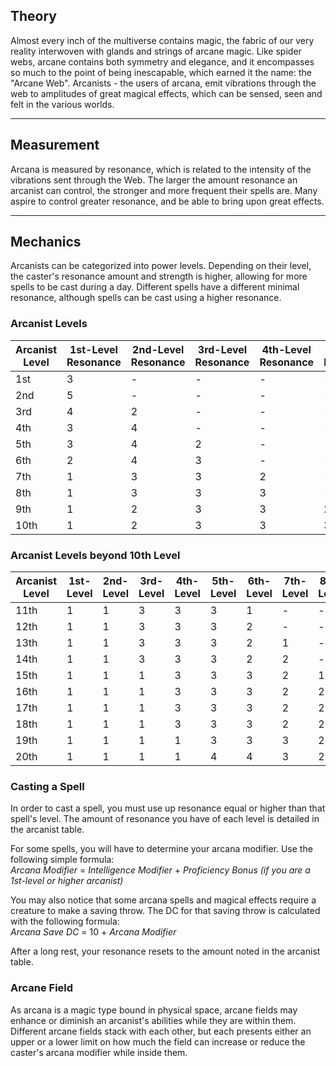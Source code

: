 ## Theory
 
Almost every inch of the multiverse contains magic, the fabric of our very reality interwoven with glands and strings of arcane magic. Like spider webs, arcane contains both symmetry and elegance, and it encompasses so much to the point of being inescapable, which earned it the name: the "Arcane Web". Arcanists - the users of arcana, emit vibrations through the web to amplitudes of great magical effects, which can be sensed, seen and felt in the various worlds.
   
- - -
## Measurement
 
Arcana is measured by resonance, which is related to the intensity of the vibrations sent through the Web. The larger the amount resonance an arcanist can control, the stronger and more frequent their spells are. Many aspire to control greater resonance, and be able to bring upon great effects.
   
 - - -
## Mechanics
 
Arcanists can be categorized into power levels. Depending on their level, the caster's resonance amount and strength is higher, allowing for more spells to be cast during a day. Different spells have a different minimal resonance, although spells can be cast using a higher resonance.
 
### Arcanist Levels
 
| **Arcanist Level** | **1st-Level Resonance** | **2nd-Level Resonance** | **3rd-Level Resonance** | **4th-Level Resonance** | **5th-Level Resonance** |
| ------------------ | ----------------------- | ----------------------- | ----------------------- | ----------------------- | ----------------------- |
| 1st                | 3                       | -                       | -                       | -                       | -                       |
| 2nd                | 5                       | -                       | -                       | -                       | -                       |
| 3rd                | 4                       | 2                       | -                       | -                       | -                       |
| 4th                | 3                       | 4                       | -                       | -                       | -                       |
| 5th                | 3                       | 4                       | 2                       | -                       | -                       |
| 6th                | 2                       | 4                       | 3                       | -                       | -                       |
| 7th                | 1                       | 3                       | 3                       | 2                       | -                       |
| 8th                | 1                       | 3                       | 3                       | 3                       | -                       |
| 9th                | 1                       | 2                       | 3                       | 3                       | 2                       |
| 10th               | 1                       | 2                       | 3                       | 3                       | 3                       |
 
### Arcanist Levels beyond 10th Level
 
| **Arcanist Level** | **1st-Level** | **2nd-Level** | **3rd-Level** | **4th-Level** | **5th-Level** | **6th-Level** | **7th-Level** | **8th-Level** | **9th-Level** | **10th-Level** |
| ------------------ | ------------- | ------------- | ------------- | ------------- | ------------- | ------------- | ------------- | ------------- | ------------- | -------------- |
| 11th               | 1             | 1             | 3             | 3             | 3             | 1             | -             | -             | -             | -              |
| 12th               | 1             | 1             | 3             | 3             | 3             | 2             | -             | -             | -             | -              |
| 13th               | 1             | 1             | 3             | 3             | 3             | 2             | 1             | -             | -             | -              |
| 14th               | 1             | 1             | 3             | 3             | 3             | 2             | 2             | -             | -             | -              |
| 15th               | 1             | 1             | 1             | 3             | 3             | 3             | 2             | 1             | -             | -              |
| 16th               | 1             | 1             | 1             | 3             | 3             | 3             | 2             | 2             | -             | -              |
| 17th               | 1             | 1             | 1             | 3             | 3             | 3             | 2             | 2             | 1             | -              |
| 18th               | 1             | 1             | 1             | 3             | 3             | 3             | 2             | 2             | 2             | -              |
| 19th               | 1             | 1             | 1             | 1             | 3             | 3             | 3             | 2             | 2             | 1              |
| 20th               | 1             | 1             | 1             | 1             | 4             | 4             | 3             | 2             | 2             | 1              |
 
### Casting a Spell
 
In order to cast a spell, you must use up resonance equal or higher than that spell's level. The amount of resonance you have of each level is detailed in the arcanist table.
 
For some spells, you will have to determine your arcana modifier. Use the following simple formula:  
_Arcana Modifier_ = _Intelligence Modifier_ + _Proficiency Bonus (if you are a 1st-level or higher arcanist)_
 
You may also notice that some arcana spells and magical effects require a creature to make a saving throw. The DC for that saving throw is calculated with the following formula:  
_Arcana Save DC_ = 10 + _Arcana Modifier_
 
After a long rest, your resonance resets to the amount noted in the arcanist table.
 
### Arcane Field
 
As arcana is a magic type bound in physical space, arcane fields may enhance or diminish an arcanist's abilities while they are within them. Different arcane fields stack with each other, but each presents either an upper or a lower limit on how much the field can increase or reduce the caster's arcana modifier while inside them.